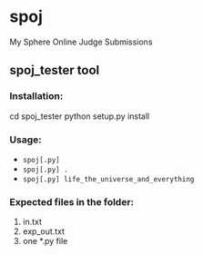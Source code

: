spoj
====

My Sphere Online Judge Submissions


spoj_tester tool
----------------

### Installation:

cd spoj_tester
python setup.py install

### Usage:

+ `spoj[.py]`
+ `spoj[.py] .`
+ `spoj[.py] life_the_universe_and_everything`

### Expected files in the folder:

1. in.txt
2. exp_out.txt
3. one *.py file
